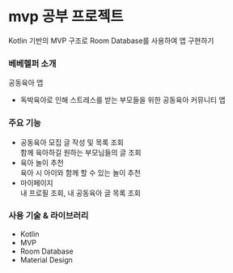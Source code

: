# **mvp 공부 프로젝트**
Kotlin 기반의 MVP 구조로 Room Database를 사용하여 앱 구현하기

### **베베헬퍼 소개**
공동육아 앱
- 독박육아로 인해 스트레스를 받는 부모들을 위한 공동육아 커뮤니티 앱

### **주요 기능**
- 공동육아 모집 글 작성 및 목록 조회<br>
함께 육아하길 원하는 부모님들의 글 조회
- 육아 놀이 추천<br>
육아 시 아이와 함께 할 수 있는 놀이 추천
- 마이페이지<br>
내 프로필 조회, 내 공동육아 글 목록 조회

### **사용 기술 & 라이브러리**
- Kotlin
- MVP
- Room Database
- Material Design
